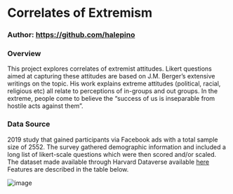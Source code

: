 # Correlates of Extremism

### Author: https://github.com/halepino

### Overview  
This project explores correlates of extremist attitudes. Likert questions aimed at capturing these attitudes are based on J.M. Berger’s extensive writings on the topic. His work explains extreme attitudes (political, racial, religious etc) all relate to perceptions of in-groups and out groups. In the extreme, people come to believe the “success of us is inseparable from hostile acts against them”.

### Data Source
2019 study that gained participants via Facebook ads with a total sample size of 2552. The survey gathered demographic information and included a long list of likert-scale questions which were then scored and/or scaled.
The dataset made available through Harvard Dataverse available [here](https://dataverse.harvard.edu/dataset.xhtml?persistentId=doi:10.7910/DVN/ICTI8T) Features are described in the table below.

![image](https://github.com/halepino/Extremism_EDA/assets/80646791/2dcc87ae-f762-4702-8b7b-155b10d9c94e)
